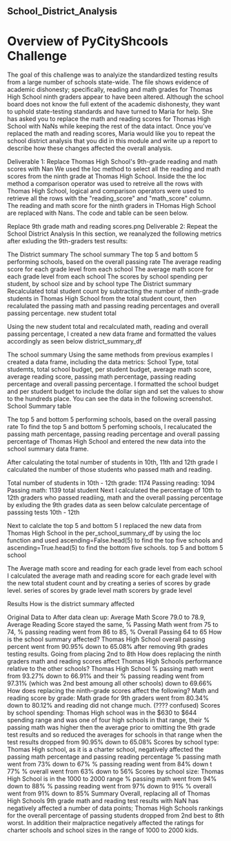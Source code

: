 ## School_District_Analysis

# Overview of PyCityShcools Challenge
The goal of this challenge was to analyize the standardized testing results from a large number of schools state-wide. The file shows evidence of academic dishonesty; specifically, reading and math grades for Thomas High School ninth graders appear to have been altered. Although the school board does not know the full extent of the academic dishonesty, they want to uphold state-testing standards and have turned to Maria for help. She has asked you to replace the math and reading scores for Thomas High School with NaNs while keeping the rest of the data intact. Once you’ve replaced the math and reading scores, Maria would like you to repeat the school district analysis that you did in this module and write up a report to describe how these changes affected the overall analysis.

Deliverable 1: Replace Thomas High School's 9th-grade reading and math scores with Nan
We used the loc method to select all the reading and math scores from the ninth grade at Thomas High School. Inside the the loc method a comparison operator was used to retreive all the rows with Thomas High School, logical and comparison operators were used to retrieve all the rows with the "reading_score" and "math_score" column. The reading and math score for the ninth graders in THomas High School are replaced with Nans. The code and table can be seen below.

Replace 9th grade math and reading scores.png
Deliverable 2: Repeat the School District Analysis
In this section, we reanalyzed the following metrics after exluding the 9th-graders test results:

The District summary
The school summary
The top 5 and bottom 5 performing schools, based on the overall passing rate
The average reading score for each grade level from each school
The average math score for each grade level from each school
The scores by school spending per student, by school size and by school type
The District summary
Recalculated total student count by subtracting the number of ninth-grade students in Thomas High School from the total student count, then recalulated the passing math and passing reading percentages and overall passing percentage. new student total

Using the new student total and recalculated math, reading and overall passing percentage, I created a new data frame and formatted the values accordingly as seen below district_summary_df

The school summary
Using the same methods from previous examples I created a data frame, including the data metrics: School Type, total studemts, total school budget, per student budget, average math score, average reading score, passing math percentage, passing reading percentage and overall passing percentage. I formatted the school budget and per student budget to include the dollar sign and set the values to show to the hundreds place. You can see the data in the following screenshot. School Summary table

The top 5 and bottom 5 performing schools, based on the overall passing rate
To find the top 5 and bottom 5 perfoming schools, I recalucated the passing math percentage, passing reading percentage and overall passing percentage of Thomas High School and entered the new data into the school summary data frame.

After calculating the total number of students in 10th, 11th and 12th grade I calculated the number of those students who passed math and reading.

Total number of students in 10th - 12th grade: 1174
Passing reading: 1094
Passing math: 1139 total student
Next I calculated the percentage of 10th to 12th graders who passed readiing, math and the overall passing percentage by exluding the 9th grades data as seen below calculate percentage of passsing tests 10th - 12th

Next to calclate the top 5 and bottom 5 I replaced the new data from Thomas High School in the per_school_summary_df by using the loc function and used ascending=False.head(5) to find the top five schools and ascending=True.head(5) to find the bottom five schools. top 5 and bottom 5 school

The Average math score and reading for each grade level from each school
I calculated the average math and reading score for each grade level with the new total student count and by creating a series of scores by grade level. series of scores by grade level math scorers by grade level

Results
How is the district summary affected

Original Data to After data clean up: Average Math Score 79.0 to 78.9, Average Reading Score stayed the same, % Passing Math went from 75 to 74, % passing reading went from 86 to 85, % Overall Passing 64 to 65 How is the school summary affected?
Thomas High School overall passing percent went from 90.95% down to 65.08% after removing 9th grades testing results. Going from placing 2nd to 8th How does replacing the ninth graders math and reading scores affect Thomas High Schools performance relative to the other schools?
Thomas High School % passing math went from 93.27% down to 66.91% and their % passing reading went from 97.31% (which was 2nd best amoung all other schools) down to 69.66% How does replacing the ninth-grade scores affect the following?
Math and reading score by grade: Math grade for 9th graders went from 80.34% down to 80.12% and reading did not change much. (???? confused)
Scores by school spending: Thomas High school was in the $630 to $644 spending range and was one of four high schools in that range, their % passing math was higher then the average prior to omitting the 9th grade test results and so reduced the averages for schools in that range when the test results dropped from 90.95% down to 65.08%
Scores by school type: Thomas High school, as it is a charter school, negatively affected the passing math percentage and passing reading percentage
% passing math went from 73% down to 67%
% passing reading went from 84% down t 77%
% overall went from 63% down to 56%
Scores by school size:
Thomas High School is in the 1000 to 2000 range
% passing math went from 94% down to 88%
% passing reading went from 97% down to 91%
% overall went from 91% down to 85%
Summary
Overall, replacing all of Thomas High Schools 9th grade math and reading test results with NaN has negatively affected a number of data points; Thomas High Schools rankings for the overall percentage of passing students dropped from 2nd best to 8th worst. In addition their malpractice negatively affected the ratings for charter schools and school sizes in the range of 1000 to 2000 kids.

